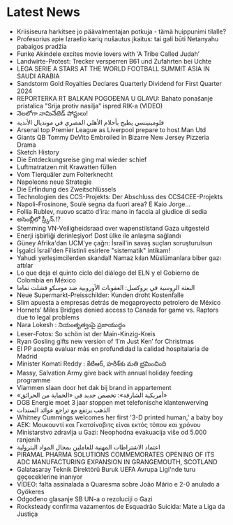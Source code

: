# Latest News
-  Kriisiseura harkitsee jo päävalmentajan potkuja - tämä huippunimi tilalle?
-  Profesorius apie Izraelio karių nušautus įkaitus: tai gali būti Netanyahu pabaigos pradžia
-  Funke Akindele excites movie lovers with ‘A Tribe Called Judah’
-  Landwirte-Protest: Trecker versperren B61 und Zufahrten bei Uchte
-  LEGA SERIE A STARS AT THE WORLD FOOTBALL SUMMIT ASIA IN SAUDI ARABIA
-  Sandstorm Gold Royalties Declares Quarterly Dividend for First Quarter 2024
-  REPORTERKA RT BALKAN POGOĐENA U GLAVU: Bahato ponašanje pristalica "Srija protiv nasilja" ispred RIK-a (VIDEO)
-  నెలలోగా నామినేటెడ్‌ పోస్టులు!
-  فلومينينسي يطيح بأحلام الأهلي المصري في مونديال الأندية
-  Arsenal top Premier League as Liverpool prepare to host Man Utd
-  Giants QB Tommy DeVito Embroiled in Bizarre New Jersey Pizzeria Drama
-  Sketch History
-  Die Entdeckungsreise ging mal wieder schief
-  Luftmatratzen mit Krawatten füllen
-  Vom Tierquäler zum Folterknecht
-  Napoleons neue Strategie
-  Die Erfindung des Zweitschlüssels
-  Technologien des CCS-Projekts: Der Abschluss des CCS4CEE-Projekts
-  Napoli-Frosinone, Soulè segna da fuori area? E Kaio Jorge...
-  Follia Rublev, nuovo scatto d’ira: mano in faccia al giudice di sedia
-  అసెంబ్లీలో స్ర్కీన్‌.!?
-  Stemming VN-Veiligheidsraad over wapenstilstand Gaza uitgesteld
-  Enerji işbirliği derinleşiyor! Dost ülke ile anlaşma sağlandı
-  Güney Afrika'dan UCM'ye çağrı: İsrail'in savaş suçları soruşturulsun
-  İşgalci İsrail'den Filistinli esirlere "sistematik" intikam!
-  Yahudi yerleşimcilerden skandal! Namaz kılan Müslümanlara biber gazı attılar
-  Lo que deja el quinto ciclo del diálogo del ELN y el Gobierno de Colombia en México
-  البعثة الروسية في بروكسل: العقوبات الأوروبية ضد موسكو فشلت تماما
-  Neue Supermarkt-Preisschilder: Kunden droht Kostenfalle
-  Slim apuesta a empresas detrás de megaproyecto petrolero de México
-  Hornets’ Miles Bridges denied access to Canada for game vs. Raptors due to legal problems
-  Nara Lokesh : నియంతృత్వంపై ప్రజాయుద్ధం
-  Leser-Fotos: So schön ist der Main-Kinzig-Kreis
-  Ryan Gosling gifts new version of ‘I’m Just Ken’ for Christmas
-  El PP acepta evaluar más en profundidad la calidad hospitalaria de Madrid
-  Minister Komati Reddy : కేటీఆర్‌, హరీశ్‌కు మతి భ్రమించింది
-  Massy, Salvation Army give back with annual holiday feeding programme
-  Vlammen slaan door het dak bij brand in appartement
-  «أمريكية الشارقة»: تخصص جديد في «الحماية من الحرائق»
-  DGB Energie moet 3 jaar stoppen met telefonische klantenwerving
-  الذهب يرتفع مع تراجع عوائد السندات
-  Whitney Cummings welcomes her first '3-D printed human,' a baby boy
-  ΑΕΚ: Μουκουντί και Γκατσίνοβιτς είναι εκτός τόπου και χρόνου
-  Ministarstvo zdravlja u Gazi: Neophodna evakuacija više od 5.000 ranjenih
-  اعتماد الاشتراطات المهنية للعاملين بمجال المواد البترولية
-  PIRAMAL PHARMA SOLUTIONS COMMEMORATES OPENING OF ITS ADC MANUFACTURING EXPANSION IN GRANGEMOUTH, SCOTLAND
-  Galatasaray Teknik Direktörü Buruk UEFA Avrupa Ligi'nde turu geçeceklerine inanıyor
-  VÍDEO: falta assinalada a Quaresma sobre João Mário e 2-0 anulado a Gyökeres
-  Odgođeno glasanje SB UN-a o rezoluciji o Gazi
-  Rocksteady confirma vazamentos de Esquadrão Suicida: Mate a Liga da Justiça
